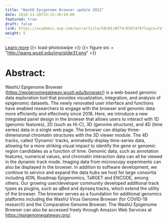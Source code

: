 ```yaml
---
title: "WashU Epigenome Browser update 2022"
date: 2018-11-28T15:15:26+10:00
featured: true
draft: false
link: https://academic.oup.com/nar/article/50/W1/W774/6567479?login=false
weight: 5
---
```


[Learn more](https://academic.oup.com/nar/article/50/W1/W774/6567479?login=false)
{{< load-photoswipe >}}
{{< figure src = "http://wang.wustl.edu/img/slide31.png" >}}

# Abstract: 

WashU Epigenome Browser (https://epigenomegateway.wustl.edu/browser/) is a web-based genomic data exploration tool that provides visualization, integration, and analysis of epigenomic datasets. The newly renovated user interface and functions have enabled researchers to engage with the browser and genomic data more efficiently and effectively since 2018. Here, we introduce a new integrated panel design in the browser that allows users to interact with 1D (genomic features), 2D (such as Hi-C), 3D (genome structure), and 4D (time series) data in a single web page. The browser can display three-dimensional chromatin structures with the 3D viewer module. The 4D tracks, called ‘Dynamic’ tracks, animatedly display time-series data, allowing for a more striking visual impact to identify the gene or genomic region candidates as a function of time. Genomic data, such as annotation features, numerical values, and chromatin interaction data can all be viewed in the dynamic track mode. Imaging data from microscopy experiments can also be displayed in the browser. In addition to software development, we continue to service and expand the data hubs we host for large consortia including 4DN, Roadmap Epigenomics, TaRGET and ENCODE, among others. Our growing user/developer community developed additional track types as plugins, such as qBed and dynseq tracks, which extend the utility of the browser. The browser serves as a foundation for additional genomics platforms including the WashU Virus Genome Browser (for COVID-19 research) and the Comparative Genome Browser. The WashU Epigenome Browser can also be accessed freely through Amazon Web Services at https://epigenomegateway.org/.

